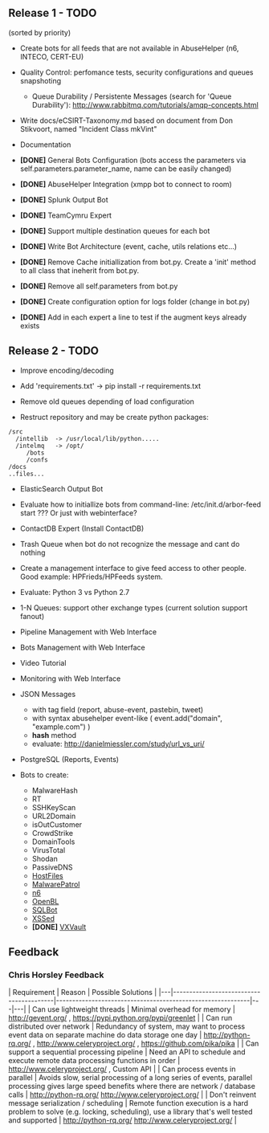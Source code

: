 ## Release 1 - TODO

(sorted by priority)

* Create bots for all feeds that are not available in AbuseHelper (n6, INTECO, CERT-EU)

* Quality Control: perfomance tests, security configurations and queues snapshoting
    * Queue Durability / Persistente Messages (search for 'Queue Durability'): http://www.rabbitmq.com/tutorials/amqp-concepts.html

* Write docs/eCSIRT-Taxonomy.md based on document from Don Stikvoort, named "Incident Class mkVint"

* Documentation

* **[DONE]** General Bots Configuration (bots access the parameters via self.parameters.parameter_name, name can be easily changed)

* **[DONE]** AbuseHelper Integration (xmpp bot to connect to room)

* **[DONE]** Splunk Output Bot

* **[DONE]** TeamCymru Expert

* **[DONE]** Support multiple destination queues for each bot

* **[DONE]** Write Bot Architecture (event, cache, utils relations etc...)

* **[DONE]** Remove Cache initiallization from bot.py. Create a 'init' method to all class that ineherit from bot.py.

* **[DONE]** Remove all self.parameters from bot.py

* **[DONE]** Create configuration option for logs folder (change in bot.py)

* **[DONE]** Add in each expert a line to test if the augment keys already exists

## Release 2 - TODO

* Improve encoding/decoding

* Add 'requirements.txt' -> pip install -r requirements.txt

* Remove old queues depending of load configuration

* Restruct repository and may be create python packages:
```
/src
  /intellib  -> /usr/local/lib/python.....
  /intelmq   -> /opt/
     /bots
     /confs
/docs
..files...
```

* ElasticSearch Output Bot

* Evaluate how to initiallize bots from command-line: /etc/init.d/arbor-feed start ??? Or just with webinterface?

* ContactDB Expert (Install ContactDB)

* Trash Queue when bot do not recognize the message and cant do nothing

* Create a management interface to give feed access to other people. Good example: HPFrieds/HPFeeds system.

* Evaluate: Python 3 vs Python 2.7

* 1-N Queues: support other exchange types (current solution support fanout)

* Pipeline Management with Web Interface

* Bots Management with Web Interface

* Video Tutorial
 
* Monitoring with Web Interface

* JSON Messages
    * with tag field (report, abuse-event, pastebin, tweet)
    * with syntax abusehelper event-like ( event.add("domain", "example.com") )
    * __hash__ method
    * evaluate: http://danielmiessler.com/study/url_vs_uri/

* PostgreSQL (Reports, Events)

* Bots to create:
    * MalwareHash
    * RT
    * SSHKeyScan
    * URL2Domain
    * isOutCustomer
    * CrowdStrike
    * DomainTools
    * VirusTotal
    * Shodan
    * PassiveDNS
    * [HostFiles](https://bitbucket.org/slingris/abusehelper/src/d5a32b813593/abusehelper/contrib/hostfiles/?at=default)
    * [MalwarePatrol](https://bitbucket.org/slingris/abusehelper/src/d5a32b813593/abusehelper/contrib/malwarepatrol/?at=default)
    * [n6](https://bitbucket.org/slingris/abusehelper/src/d5a32b813593/abusehelper/contrib/n6/?at=default)
    * [OpenBL](https://bitbucket.org/slingris/abusehelper/src/d5a32b813593/abusehelper/contrib/openbl/?at=default)
    * [SQLBot](https://bitbucket.org/slingris/abusehelper/src/d5a32b813593/abusehelper/contrib/sqlbot/?at=default)
    * [XSSed](https://bitbucket.org/slingris/abusehelper/src/d5a32b813593/abusehelper/contrib/xssed/?at=default)
    * **[DONE]** [VXVault](https://bitbucket.org/slingris/abusehelper/src/d5a32b813593/abusehelper/contrib/vxvault/?at=default)

## Feedback

### Chris Horsley Feedback

| Requirement | Reason | Possible Solutions |
|---|-----------------------------------------|------------------------------------------------------------|---|---|
| Can use lightweight threads | Minimal overhead for memory | http://gevent.org/ , https://pypi.python.org/pypi/greenlet |
| Can run distributed over network | Redundancy of system, may want to process event data on separate machine do data storage one day | http://python-rq.org/ , http://www.celeryproject.org/ , https://github.com/pika/pika |
| Can support a sequential processing pipeline | Need an API to schedule and execute remote data processing functions in order | http://www.celeryproject.org/ , Custom API |
| Can process events in parallel | Avoids slow, serial processing of a long series of events, parallel processing gives large speed benefits where there are network / database calls | http://python-rq.org/ http://www.celeryproject.org/ |
| Don't reinvent message serialization / scheduling | Remote function execution is a hard problem to solve (e.g. locking, scheduling), use a library that's well tested and supported | http://python-rq.org/ http://www.celeryproject.org/ |

